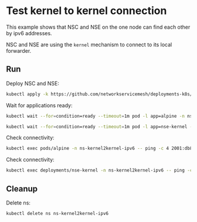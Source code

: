 # Test kernel to kernel connection


This example shows that NSC and NSE on the one node can find each other by ipv6 addresses.

NSC and NSE are using the `kernel` mechanism to connect to its local forwarder.

## Run

Deploy NSC and NSE:
```bash
kubectl apply -k https://github.com/networkservicemesh/deployments-k8s/examples/features/ipv6/Kernel2Kernel_ipv6?ref=d7ab93da4054c07825b82af866f76035e9032ffb
```

Wait for applications ready:
```bash
kubectl wait --for=condition=ready --timeout=1m pod -l app=alpine -n ns-kernel2kernel-ipv6
```
```bash
kubectl wait --for=condition=ready --timeout=1m pod -l app=nse-kernel -n ns-kernel2kernel-ipv6
```

Check connectivity:
```bash
kubectl exec pods/alpine -n ns-kernel2kernel-ipv6 -- ping -c 4 2001:db8::
```

Check connectivity:
```bash
kubectl exec deployments/nse-kernel -n ns-kernel2kernel-ipv6 -- ping -c 4 2001:db8::1
```

## Cleanup

Delete ns:
```bash
kubectl delete ns ns-kernel2kernel-ipv6
```
